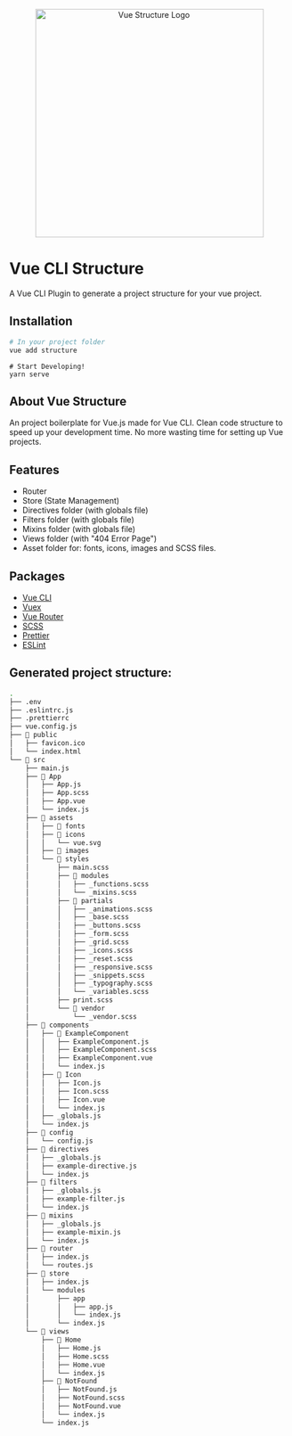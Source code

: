 <p align=center><img width="410" src="https://user-images.githubusercontent.com/11825403/47913201-848e1000-de9b-11e8-8c51-8d269bdf4ca1.png" alt="Vue Structure Logo"></p>

# Vue CLI Structure
A Vue CLI Plugin to generate a project structure for your vue project.

## Installation 
``` bash
# In your project folder
vue add structure
```
```
# Start Developing!
yarn serve
```

## About Vue Structure
An project boilerplate for Vue.js made for Vue CLI. Clean code structure to speed up your development time. No more wasting time for setting up Vue projects.

## Features
* Router
* Store (State Management)
* Directives folder (with globals file)
* Filters folder (with globals file)
* Mixins folder (with globals file)
* Views folder (with "404 Error Page")
* Asset folder for: fonts, icons, images and SCSS files.

## Packages
* [Vue CLI](https://cli.vuejs.org/)
* [Vuex](https://github.com/vuejs/vuex)
* [Vue Router](https://github.com/vuejs/vue-router)
* [SCSS](https://github.com/sass/sass)
* [Prettier](https://prettier.io/)
* [ESLint](https://eslint.org/)


## Generated project structure:
``` bash
.
├── .env
├── .eslintrc.js
├── .prettierrc
├── vue.config.js
├── 📂 public
│   ├── favicon.ico
│   └── index.html
└── 📂 src 
    ├── main.js
    ├── 📂 App 
    │   ├── App.js
    │   ├── App.scss
    │   ├── App.vue
    │   └── index.js
    ├── 📂 assets
    │   ├── 📂 fonts
    │   ├── 📂 icons
    │   │   └── vue.svg
    │   ├── 📂 images
    │   └── 📂 styles
    │       ├── main.scss
    │       ├── 📂 modules
    │       │   ├── _functions.scss
    │       │   └── _mixins.scss
    │       ├── 📂 partials
    │       │   ├── _animations.scss
    │       │   ├── _base.scss
    │       │   ├── _buttons.scss
    │       │   ├── _form.scss
    │       │   ├── _grid.scss
    │       │   ├── _icons.scss
    │       │   ├── _reset.scss
    │       │   ├── _responsive.scss
    │       │   ├── _snippets.scss
    │       │   ├── _typography.scss
    │       │   └── _variables.scss
    │       ├── print.scss
    │       └── 📂 vendor
    │           └── _vendor.scss
    ├── 📂 components
    │   ├── 📂 ExampleComponent
    │   │   ├── ExampleComponent.js
    │   │   ├── ExampleComponent.scss
    │   │   ├── ExampleComponent.vue
    │   │   └── index.js
    │   ├── 📂 Icon
    │   │   ├── Icon.js
    │   │   ├── Icon.scss
    │   │   ├── Icon.vue
    │   │   └── index.js
    │   ├── _globals.js
    │   └── index.js
    ├── 📂 config
    │   └── config.js
    ├── 📂 directives
    │   ├── _globals.js
    │   ├── example-directive.js
    │   └── index.js
    ├── 📂 filters
    │   ├── _globals.js
    │   ├── example-filter.js
    │   └── index.js
    ├── 📂 mixins
    │   ├── _globals.js
    │   ├── example-mixin.js
    │   └── index.js
    ├── 📂 router
    │   ├── index.js
    │   └── routes.js
    ├── 📂 store
    │   ├── index.js
    │   └── modules
    │       ├── app
    │       │   ├── app.js
    │       │   └── index.js
    │       └── index.js
    └── 📂 views
        ├── 📂 Home
        │   ├── Home.js
        │   ├── Home.scss
        │   ├── Home.vue
        │   └── index.js
        ├── 📂 NotFound
        │   ├── NotFound.js
        │   ├── NotFound.scss
        │   ├── NotFound.vue
        │   └── index.js
        └── index.js
```

